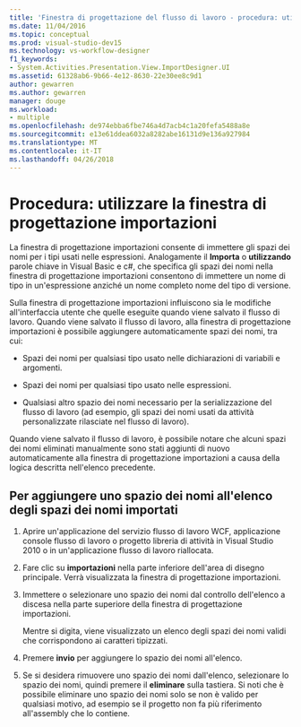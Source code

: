 ```yaml
---
title: 'Finestra di progettazione del flusso di lavoro - procedura: utilizzare la finestra di progettazione importazioni'
ms.date: 11/04/2016
ms.topic: conceptual
ms.prod: visual-studio-dev15
ms.technology: vs-workflow-designer
f1_keywords:
- System.Activities.Presentation.View.ImportDesigner.UI
ms.assetid: 61328ab6-9b66-4e12-8630-22e30ee8c9d1
author: gewarren
ms.author: gewarren
manager: douge
ms.workload:
- multiple
ms.openlocfilehash: de974ebba6fbe746a4d7acb4c1a20fefa5488a8e
ms.sourcegitcommit: e13e61ddea6032a8282abe16131d9e136a927984
ms.translationtype: MT
ms.contentlocale: it-IT
ms.lasthandoff: 04/26/2018
---
```

# <a name="how-to-use-the-imports-designer"></a>Procedura: utilizzare la finestra di progettazione importazioni

La finestra di progettazione importazioni consente di immettere gli spazi dei nomi per i tipi usati nelle espressioni. Analogamente il **Importa** o **utilizzando** parole chiave in Visual Basic e c#, che specifica gli spazi dei nomi nella finestra di progettazione importazioni consentono di immettere un nome di tipo in un'espressione anziché un nome completo nome del tipo di versione.

Sulla finestra di progettazione importazioni influiscono sia le modifiche all'interfaccia utente che quelle eseguite quando viene salvato il flusso di lavoro. Quando viene salvato il flusso di lavoro, alla finestra di progettazione importazioni è possibile aggiungere automaticamente spazi dei nomi, tra cui:

-   Spazi dei nomi per qualsiasi tipo usato nelle dichiarazioni di variabili e argomenti.

-   Spazi dei nomi per qualsiasi tipo usato nelle espressioni.

-   Qualsiasi altro spazio dei nomi necessario per la serializzazione del flusso di lavoro (ad esempio, gli spazi dei nomi usati da attività personalizzate rilasciate nel flusso di lavoro).

 Quando viene salvato il flusso di lavoro, è possibile notare che alcuni spazi dei nomi eliminati manualmente sono stati aggiunti di nuovo automaticamente alla finestra di progettazione importazioni a causa della logica descritta nell'elenco precedente.

## <a name="to-add-a-namespace-to-the-list-of-imported-namespaces"></a>Per aggiungere uno spazio dei nomi all'elenco degli spazi dei nomi importati

1.  Aprire un'applicazione del servizio flusso di lavoro WCF, applicazione console flusso di lavoro o progetto libreria di attività in Visual Studio 2010 o in un'applicazione flusso di lavoro riallocata.

2.  Fare clic su **importazioni** nella parte inferiore dell'area di disegno principale. Verrà visualizzata la finestra di progettazione importazioni.

3.  Immettere o selezionare uno spazio dei nomi dal controllo dell'elenco a discesa nella parte superiore della finestra di progettazione importazioni.

     Mentre si digita, viene visualizzato un elenco degli spazi dei nomi validi che corrispondono ai caratteri tipizzati.

4.  Premere **invio** per aggiungere lo spazio dei nomi all'elenco.

5.  Se si desidera rimuovere uno spazio dei nomi dall'elenco, selezionare lo spazio dei nomi, quindi premere il **eliminare** sulla tastiera. Si noti che è possibile eliminare uno spazio dei nomi solo se non è valido per qualsiasi motivo, ad esempio se il progetto non fa più riferimento all'assembly che lo contiene.
